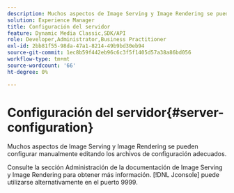 ```yaml
---
description: Muchos aspectos de Image Serving y Image Rendering se pueden configurar manualmente editando los archivos de configuración adecuados.
solution: Experience Manager
title: Configuración del servidor
feature: Dynamic Media Classic,SDK/API
role: Developer,Administrator,Business Practitioner
exl-id: 2bb81f55-98da-47a1-8214-49b9bd30eb94
source-git-commit: 1ec8b59f442eb96c6c3f5f1405d57a38a86bd056
workflow-type: tm+mt
source-wordcount: '66'
ht-degree: 0%

---
```


# Configuración del servidor{#server-configuration}

Muchos aspectos de Image Serving y Image Rendering se pueden configurar manualmente editando los archivos de configuración adecuados.

Consulte la sección Administración de la documentación de Image Serving y Image Rendering para obtener más información. [!DNL Jconsole] puede utilizarse alternativamente en el puerto 9999.
